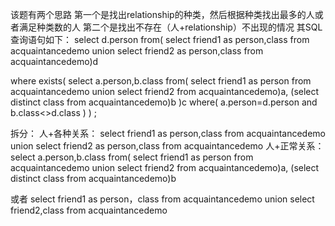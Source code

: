 该题有两个思路
第一个是找出relationship的种类，然后根据种类找出最多的人或者满足种类数的人
第二个是找出不存在（人+relationship）不出现的情况
其SQL查询语句如下：
select d.person
from(
select friend1 as person,class
from acquaintancedemo
union 
select friend2 as person,class
from acquaintancedemo)d


where exists(
select a.person,b.class
from(
select friend1 as person
from acquaintancedemo
union
select friend2 
from acquaintancedemo)a,
(select distinct class
from acquaintancedemo)b
)c
where(
a.person=d.person and b.class<>d.class
)
)
;


拆分：
人+各种关系：
select friend1 as person,class 
from acquaintancedemo 
union select friend2 as person,class 
from acquaintancedemo
人+正常关系：
select a.person,b.class 
from( 
select friend1 as person 
from acquaintancedemo 
union 
select friend2 
from acquaintancedemo)a, (select distinct class from acquaintancedemo)b

或者
select friend1 as person，class
from acquaintancedemo 
union 
select friend2,class
from acquaintancedemo
